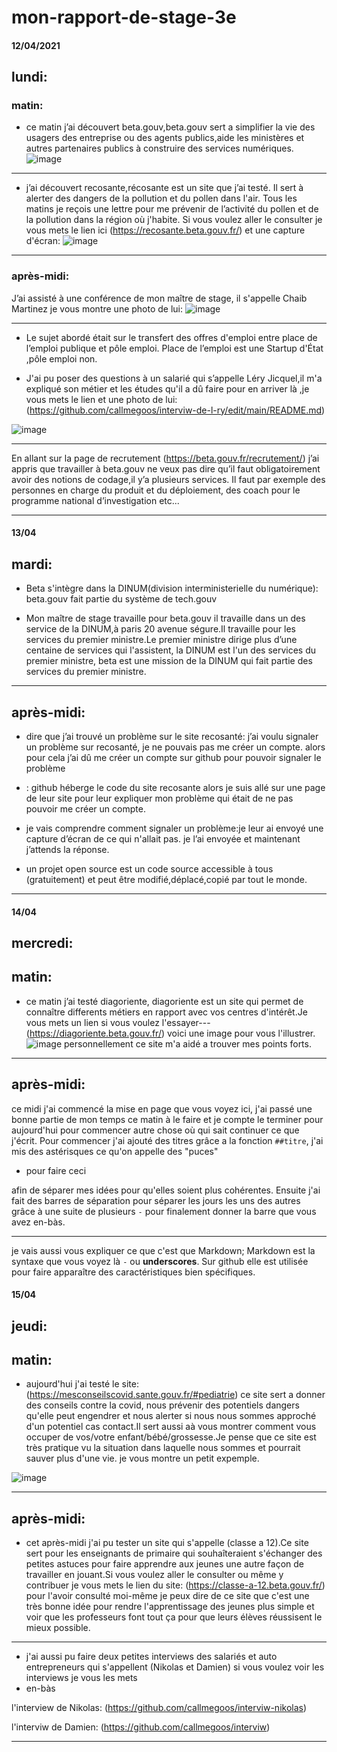 # mon-rapport-de-stage-3e
#### 12/04/2021
## lundi:
### matin:
* ce matin j’ai découvert beta.gouv,beta.gouv sert a simplifier la vie des usagers des entreprise ou des agents publics,aide les ministères et autres partenaires publics à construire des services numériques.
![image](https://user-images.githubusercontent.com/82452161/114732808-1ecc3080-9d43-11eb-9e22-34d5162bc60f.png)
----------------------------------------
 * j’ai découvert recosante,récosante est un site que j’ai testé. Il sert à alerter des dangers de la pollution et du pollen dans l'air. Tous les matins je reçois une lettre pour me prévenir de l’activité du pollen et de la pollution dans la région où j'habite. Si vous voulez aller le consulter je vous mets le lien ici (https://recosante.beta.gouv.fr/)
 et une capture d'écran:
 ![image](https://user-images.githubusercontent.com/82452161/114882044-d32d8b80-9e03-11eb-9ff3-021d51e297d7.png)

----------------------------------------
### après-midi:
J’ai assisté à une conférence de mon maître de stage, il s'appelle Chaib Martinez je vous montre une photo de lui:
![image](https://user-images.githubusercontent.com/82452161/114733056-4f13cf00-9d43-11eb-977e-f8772b9c94f2.png)

-------------------------------------
* Le sujet abordé était sur le transfert des offres d'emploi entre place de l’emploi publique et pôle emploi. Place de l’emploi est une Startup d'État ,pôle emploi non.

* J'ai pu poser des questions à un salarié qui s’appelle Léry Jicquel,il m'a expliqué son métier et les études qu'il a dû faire pour en arriver là ,je vous mets le lien et une photo de lui:
 (https://github.com/callmegoos/interviw-de-l-ry/edit/main/README.md)

![image](https://user-images.githubusercontent.com/82452161/114733526-b6ca1a00-9d43-11eb-8496-c7f0c5dc3548.png)

-------------------------------------
En allant sur la page de recrutement (https://beta.gouv.fr/recrutement/) j’ai appris que travailler à beta.gouv ne veux pas dire qu’il faut obligatoirement avoir des notions de codage,il y’a plusieurs services.
Il faut par exemple des personnes en charge du produit et du déploiement, des coach pour le programme national d’investigation etc... 

-------------------------------------
#### 13/04
## mardi:
* Beta s'intègre dans la DINUM(division interministerielle du numérique): beta.gouv fait partie du système de tech.gouv

* Mon maître de stage travaille pour beta.gouv il travaille dans un des service de la DINUM,à paris 20 avenue ségure.Il travaille pour les services du premier ministre.Le premier ministre dirige plus d’une centaine de services qui l'assistent, la DINUM est l'un des services du premier ministre,
 beta est une mission de la DINUM qui fait partie des services du premier ministre. 

----------------------------------
## après-midi:
* dire que j’ai trouvé un problème sur le site recosanté: j’ai voulu signaler un problème sur recosanté, je ne pouvais pas me créer un compte. alors pour cela j’ai dû me créer un compte sur github pour pouvoir signaler le problème

* :  github  héberge le code du site recosante alors je suis allé sur une page de leur site  pour leur expliquer mon problème qui était de ne pas pouvoir me créer un compte.

 * je vais comprendre comment signaler un problème:je leur ai envoyé une capture d’écran de ce qui n'allait pas.
je l’ai envoyée et maintenant j’attends la réponse.
 
* un projet open source est un code source accessible à tous (gratuitement) et peut être modifié,déplacé,copié par tout le monde.


--------------------------------------------------

#### 14/04
## mercredi:

## matin:
* ce matin j’ai testé diagoriente, diagoriente est un site qui permet de connaître differents métiers en rapport avec vos centres d'intérêt.Je vous mets un lien si vous voulez l'essayer---(https://diagoriente.beta.gouv.fr/) voici une image pour vous l'illustrer.  
![image](https://user-images.githubusercontent.com/82452161/114721571-5635df80-9d39-11eb-9053-29e85baa9a8f.png)
personnellement ce site m'a aidé a trouver mes points forts.
 
---------------------------------
## après-midi:

ce midi j'ai commencé la mise en page que vous voyez ici, j'ai passé une bonne partie de mon temps ce matin à le faire et je compte le terminer pour aujourd'hui 
pour commencer autre chose où qui sait continuer ce que j'écrit.
Pour commencer j'ai ajouté des titres grâce a la fonction `##titre`,
j'ai mis des astérisques ce qu'on appelle des "puces"
* pour faire ceci 

afin de séparer mes idées pour qu'elles soient plus cohérentes.
Ensuite j'ai fait des barres de séparation pour séparer les jours les uns des autres grâce à une suite de plusieurs `-`
pour finalement donner la barre que vous avez en-bàs.

-------------------------------------------------------------------------------
je vais aussi vous expliquer ce que c'est que Markdown; Markdown est la syntaxe  que vous voyez là `-` ou __underscores__. Sur github elle est utilisée pour faire apparaître des caractéristiques bien spécifiques.


#### 15/04
## jeudi:


## matin: 
* aujourd'hui j'ai testé le site:(https://mesconseilscovid.sante.gouv.fr/#pediatrie) 
ce site sert a donner des conseils contre la covid, nous prévenir des potentiels dangers qu'elle peut engendrer et nous alerter si nous nous sommes approché d'un potentiel cas contact.Il sert aussi aà vous montrer comment vous occuper de vos/votre enfant/bébé/grossesse.Je pense que ce site est très pratique vu la situation dans laquelle nous sommes et pourrait sauver plus d'une vie.
je vous montre un petit expemple.

![image](https://user-images.githubusercontent.com/82452161/114842284-ff7fe280-9dd8-11eb-9808-5c5d281e7fe0.png)

---------------------------------------------------------------
## après-midi:

* cet après-midi j'ai pu tester un site qui s'appelle (classe a 12).Ce site sert pour les enseignants de primaire qui souhaîteraient s'échanger des petites astuces pour faire apprendre aux jeunes une autre façon de travailler en jouant.Si vous voulez aller le consulter ou même y contribuer je vous mets le lien du site:
(https://classe-a-12.beta.gouv.fr/) pour l'avoir consulté moi-même je peux dire de ce site que c'est une très bonne idée pour rendre l'apprentissage des jeunes plus simple  et voir que les professeurs font tout ça pour que leurs élèves réussisent le mieux possible.
---------------------------------------

* j'ai aussi pu faire deux petites interviews des salariés et auto entrepreneurs qui s'appellent (Nikolas et Damien) si vous voulez voir les interviews je vous les mets 
* en-bàs

l'interview de Nikolas: (https://github.com/callmegoos/interviw-nikolas)

l'interviw de Damien: (https://github.com/callmegoos/interviw)

----------------------------------------





